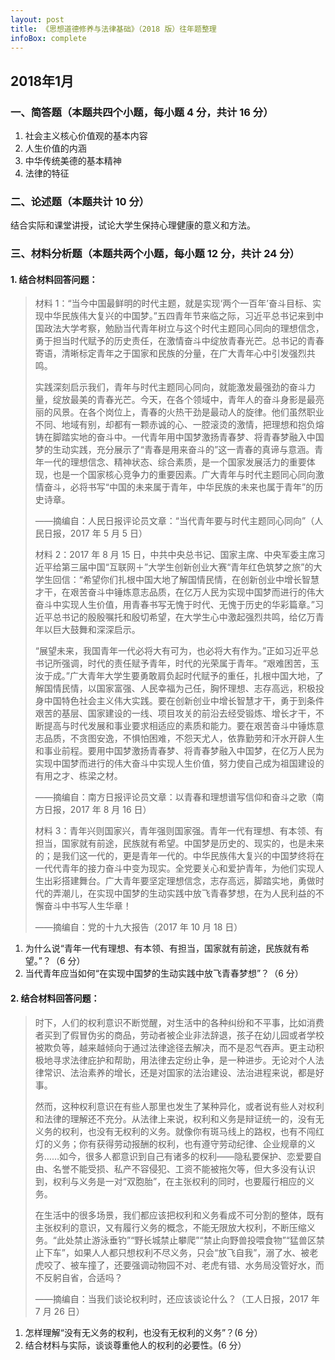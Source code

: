 ```yaml
---
layout: post
title: 《思想道德修养与法律基础》（2018 版）往年题整理
infoBox: complete
---
```

## 2018年1月
### 一、简答题（本题共四个小题，每小题 4 分，共计 16 分）

1. 社会主义核心价值观的基本内容
2. 人生价值的内涵
3. 中华传统美德的基本精神
4. 法律的特征

### 二、论述题（本题共计 10 分）

结合实际和课堂讲授，试论大学生保持心理健康的意义和方法。

### 三、材料分析题（本题共两个小题，每小题 12 分，共计 24 分）
#### 1. 结合材料回答问题：

> 材料 1：“当今中国最鲜明的时代主题，就是实现‘两个一百年’奋斗目标、实现中华民族伟大复兴的中国梦。”五四青年节来临之际，习近平总书记来到中国政法大学考察，勉励当代青年树立与这个时代主题同心同向的理想信念，勇于担当时代赋予的历史责任，在激情奋斗中绽放青春光芒。总书记的青春寄语，清晰标定青年之于国家和民族的分量，在广大青年心中引发强烈共鸣。
> 
> 实践深刻启示我们，青年与时代主题同心同向，就能激发最强劲的奋斗力量，绽放最美的青春光芒。今天，在各个领域中，青年人的奋斗身影是最亮丽的风景。在各个岗位上，青春的火热干劲是最动人的旋律。他们虽然职业不同、地域有别，却都有一颗赤诚的心、一腔滚烫的激情，把理想和抱负熔铸在脚踏实地的奋斗中。一代青年用中国梦激扬青春梦、将青春梦融入中国梦的生动实践，充分展示了“青春是用来奋斗的”这一青春的真谛与意涵。青年一代的理想信念、精神状态、综合素质，是一个国家发展活力的重要体现，也是一个国家核心竞争力的重要因素。广大青年与时代主题同心同向激情奋斗，必将书写“中国的未来属于青年，中华民族的未来也属于青年”的历史诗章。
> 
> <p class="at-r">——摘编自：人民日报评论员文章：“当代青年要与时代主题同心同向”（人民日报，2017 年 5 月 5 日）</p>
> 
> 材料 2：2017 年 8 月 15 日，中共中央总书记、国家主席、中央军委主席习近平给第三届中国“互联网＋”大学生创新创业大赛“青年红色筑梦之旅”的大学生回信：“希望你们扎根中国大地了解国情民情，在创新创业中增长智慧才干，在艰苦奋斗中锤炼意志品质，在亿万人民为实现中国梦而进行的伟大奋斗中实现人生价值，用青春书写无愧于时代、无愧于历史的华彩篇章。”习近平总书记的殷殷嘱托和殷切希望，在大学生心中激起强烈共鸣，给亿万青年以巨大鼓舞和深深启示。
> 
> “展望未来，我国青年一代必将大有可为，也必将大有作为。”正如习近平总书记所强调，时代的责任赋予青年，时代的光荣属于青年。“艰难困苦，玉汝于成。”广大青年大学生要勇敢肩负起时代赋予的重任，扎根中国大地，了解国情民情，以国家富强、人民幸福为己任，胸怀理想、志存高远，积极投身中国特色社会主义伟大实践。要在创新创业中增长智慧才干，勇于到条件艰苦的基层、国家建设的一线、项目攻关的前沿去经受锻炼、增长才干，不断提高与时代发展和事业要求相适应的素质和能力。要在艰苦奋斗中锤炼意志品质，不贪图安逸，不惧怕困难，不怨天尤人，依靠勤劳和汗水开辟人生和事业前程。要用中国梦激扬青春梦、将青春梦融入中国梦，在亿万人民为实现中国梦而进行的伟大奋斗中实现人生价值，努力使自己成为祖国建设的有用之才、栋梁之材。
> 
> <p class="at-r">——摘编自：南方日报评论员文章：以青春和理想谱写信仰和奋斗之歌（南方日报，2017 年 8 月 16 日）</p>
> 
> 材料 3：青年兴则国家兴，青年强则国家强。青年一代有理想、有本领、有担当，国家就有前途，民族就有希望。中国梦是历史的、现实的，也是未来的；是我们这一代的，更是青年一代的。中华民族伟大复兴的中国梦终将在一代代青年的接力奋斗中变为现实。全党要关心和爱护青年，为他们实现人生出彩搭建舞台。广大青年要坚定理想信念，志存高远，脚踏实地，勇做时代的弄潮儿，在实现中国梦的生动实践中放飞青春梦想，在为人民利益的不懈奋斗中书写人生华章！
> 
> <p class="at-r">——摘编自：党的十九大报告（2017 年 10 月 18 日）</p>

1. 为什么说“青年一代有理想、有本领、有担当，国家就有前途，民族就有希望。”？（6 分）
2. 当代青年应当如何“在实现中国梦的生动实践中放飞青春梦想”？（6 分）

#### 2. 结合材料回答问题：

> 时下，人们的权利意识不断觉醒，对生活中的各种纠纷和不平事，比如消费者买到了假冒伪劣的商品，劳动者被企业非法辞退，孩子在幼儿园或者学校被欺负等，越来越倾向于通过法律途径去解决，而不是忍气吞声。更主动积极地寻求法律庇护和帮助，用法律去定纷止争，是一种进步。无论对个人法律常识、法治素养的增长，还是对国家的法治建设、法治进程来说，都是好事。
> 
> 然而，这种权利意识在有些人那里也发生了某种异化，或者说有些人对权利和法律的理解还不充分。从法律上来说，权利和义务是辩证统一的，没有无义务的权利，也没有无权利的义务。就像你有斑马线上的路权，也有不闯红灯的义务；你有获得劳动报酬的权利，也有遵守劳动纪律、企业规章的义务……如今，很多人都意识到自己有诸多的权利——隐私要保护、恋爱要自由、名誉不能受损、私产不容侵犯、工资不能被拖欠等，但大多没有认识到，权利与义务是一对“双胞胎”，在主张权利的同时，也要履行相应的义务。
> 
> 在生活中的很多场景，我们都应该把权利和义务看成不可分割的整体，既有主张权利的意识，又有履行义务的概念，不能无限放大权利，不断压缩义务。“此处禁止游泳垂钓”“野长城禁止攀爬”“禁止向野兽投喂食物”“猛兽区禁止下车”，如果人人都只想权利不尽义务，只会“放飞自我”，溺了水、被老虎咬了、被车撞了，还要强调动物园不对、老虎有错、水务局没管好水，而不反躬自省，合适吗？
> 
> <p class="at-r">——摘编自：当我们谈论权利时，还应该谈论什么？（工人日报，2017 年 7 月 26 日）</p>

1. 怎样理解“没有无义务的权利，也没有无权利的义务”？(6 分）
2. 结合材料与实际，谈谈尊重他人的权利的必要性。(6 分）